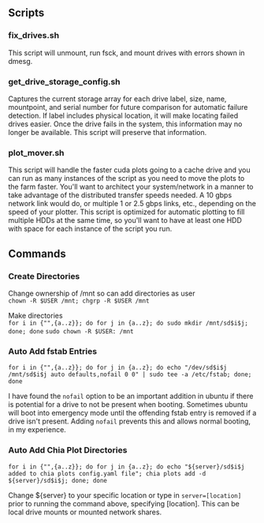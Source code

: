 ## Scripts  
### fix_drives.sh  
This script will unmount, run fsck, and mount drives with errors shown in dmesg.
### get_drive_storage_config.sh  
Captures the current storage array for each drive label, size, name, mountpoint, and serial number for future comparison for automatic failure detection. If label includes physical location, it will make locating failed drives easier. Once the drive fails in the system, this information may no longer be available. This script will preserve that information.  
### plot_mover.sh  
This script will handle the faster cuda plots going to a cache drive and you can run as many instances of the script as you need to move the plots to the farm faster. You'll want to architect your system/network in a manner to take advantage of the distributed transfer speeds needed. A 10 gbps network link would do, or multiple 1 or 2.5 gbps links, etc., depending on the speed of your plotter. This script is optimized for automatic plotting to fill multiple HDDs at the same time, so you'll want to have at least one HDD with space for each instance of the script you run.  
## Commands  
### Create Directories 
Change ownership of /mnt so can add directories as user  
`chown -R $USER /mnt; chgrp -R $USER /mnt`  
  
Make directories  
`for i in {"",{a..z}}; do for j in {a..z}; do sudo mkdir /mnt/sd$i$j; done; done` 
`sudo chown -R $USER: /mnt`
### Auto Add fstab Entries  
`for i in {"",{a..z}}; do for j in {a..z}; do echo "/dev/sd$i$j /mnt/sd$i$j auto defaults,nofail 0 0" | sudo tee -a /etc/fstab; done; done`  
  
I have found the `nofail` option to be an important addition in ubuntu if there is potential for a drive to not be present when booting. Sometimes ubuntu will boot into emergency mode until the offending fstab entry is removed if a drive isn't present. Adding `nofail` prevents this and allows normal booting, in my experience.  
### Auto Add Chia Plot Directories  
`for i in {"",{a..z}}; do for j in {a..z}; do echo "${server}/sd$i$j added to chia plots config.yaml file"; chia plots add -d ${server}/sd$i$j; done; done`  
  
Change ${server} to your specific location or type in `server=[location]` prior to running the command above, specifying [location]. This can be local drive mounts or mounted network shares.  
